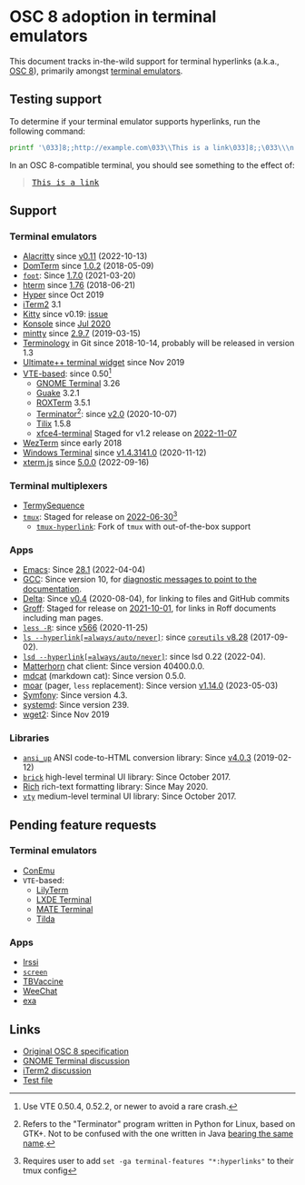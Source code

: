 OSC 8 adoption in terminal emulators
====================================
This document tracks in-the-wild support for terminal hyperlinks (a.k.a., [OSC 8](https://gist.github.com/egmontkob/eb114294efbcd5adb1944c9f3cb5feda)), primarily amongst [terminal emulators](https://en.wikipedia.org/wiki/List_of_terminal_emulators).


Testing support
---------------
To determine if your terminal emulator supports hyperlinks, run the following command:

```sh
printf '\033]8;;http://example.com\033\\This is a link\033]8;;\033\\\n'
```

In an OSC 8-compatible terminal, you should see something to the effect of:

> <samp><a href="http://example.com">This is a link</a></samp>


Support
-------
### Terminal emulators
- [Alacritty](https://github.com/alacritty/alacritty/) since [v0.11](https://github.com/alacritty/alacritty/releases/tag/v0.11.0) (2022-10-13)
- [DomTerm](https://domterm.org/) since [1.0.2](https://github.com/PerBothner/DomTerm/commit/19771fa894634d2423d6d097c8203892254dbcf4) (2018-05-09)
- [`foot`](https://codeberg.org/dnkl/foot/): Since [1.7.0](https://codeberg.org/dnkl/foot/releases/tag/1.7.0) (2021-03-20)
- [hterm](https://chromium.googlesource.com/apps/libapps/+/master/hterm) since [1.76](https://github.com/chromium/hterm/releases/tag/v1.76) (2018-06-21)
- [Hyper](https://hyper.is/) since Oct 2019
- [iTerm2](http://iterm2.com/) 3.1
- [Kitty](https://github.com/kovidgoyal/kitty/issues/68) since v0.19: [issue](https://github.com/kovidgoyal/kitty/issues/68)
- [Konsole](https://konsole.kde.org/) since [Jul 2020](https://invent.kde.org/utilities/konsole/-/merge_requests/138)
- [mintty](http://mintty.github.io/) since [2.9.7](https://github.com/mintty/mintty/releases/tag/2.9.7) (2019-03-15)
- [Terminology](https://www.enlightenment.org/about-terminology) in Git since 2018-10-14, probably will be released in version 1.3
- [Ultimate++ terminal widget](https://github.com/ismail-yilmaz/upp-components/tree/master/CtrlLib/Terminal) since Nov 2019
- [VTE-based](https://wiki.gnome.org/Apps/Terminal/VTE): since 0.50[^1]
  - [GNOME Terminal](https://wiki.gnome.org/Apps/Terminal) 3.26
  - [Guake](http://guake-project.org/) 3.2.1
  - [ROXTerm](https://github.com/realh/roxterm) 3.5.1
  - [Terminator](https://github.com/gnome-terminator/terminator)[^2]: since [v2.0](https://github.com/gnome-terminator/terminator/blob/v2.0/CHANGELOG.md) (2020-10-07)
  - [Tilix](https://github.com/gnunn1/tilix) 1.5.8
  - [xfce4-terminal](https://docs.xfce.org/apps/xfce4-terminal/start) Staged for v1.2 release on [2022-11-07](https://gitlab.xfce.org/apps/xfce4-terminal/-/commit/56334dbcda7bd54fca681d3de6cb63014dbf08b0)
- [WezTerm](http://wezfurlong.org/wezterm/index.html) since early 2018
- [Windows Terminal](https://github.com/microsoft/terminal/issues/204) since [v1.4.3141.0](https://github.com/microsoft/terminal/releases/tag/v1.4.3141.0) (2020-11-12)
- [xterm.js](https://xtermjs.org/) since [5.0.0](https://github.com/xtermjs/xterm.js/releases/tag/5.0.0) (2022-09-16)

### Terminal multiplexers
- [TermySequence](https://termysequence.io/)
- [`tmux`](https://github.com/tmux/tmux): Staged for release on [2022-06-30](https://github.com/tmux/tmux/commit/cdacc12ce305ad2f3e65e2a01328a988e3200b51)[^3]
  - [`tmux-hyperlink`](https://github.com/ppwwyyxx/tmux-hyperlink): Fork of `tmux` with out-of-the-box support

### Apps
- [Emacs](https://www.gnu.org/software/emacs/): Since [28.1](https://www.gnu.org/software/emacs/news/NEWS.28.1) (2022-04-04)
- [GCC](https://gcc.gnu.org/): Since version 10, for [diagnostic messages to point to the documentation](https://gcc.gnu.org/onlinedocs/gcc-10.1.0/gcc/Diagnostic-Message-Formatting-Options.html#index-fdiagnostics-urls).
- [Delta](https://github.com/dandavison/delta): Since [v0.4](https://github.com/dandavison/delta/releases/tag/0.4.0) (2020-08-04), for linking to files and GitHub commits
- [Groff](https://www.gnu.org/software/groff/): Staged for release on [2021-10-01](https://git.savannah.gnu.org/cgit/groff.git/commit/?id=ab73e8189988d15bae12a82c6b3eb07948eda1d7), for links in Roff documents including man pages.
- [`less -R`](http://greenwoodsoftware.com/less/): since [v566](https://github.com/gwsw/less/commit/0f810ef16781bf0f59690be63af876bddabf68bf) (2020-11-25)
- [`ls --hyperlink[=always/auto/never]`](https://www.gnu.org/software/coreutils/manual/html_node/ls-invocation.html#ls-invocation): since [`coreutils` v8.28](https://github.com/coreutils/coreutils/blob/v8.28/NEWS#L88-L89) (2017-09-02).
- [`lsd --hyperlink[=always/auto/never]`](https://github.com/Peltoche/lsd/): since lsd 0.22 (2022-04).
- [Matterhorn](https://github.com/matterhorn-chat/matterhorn) chat client: Since version 40400.0.0.
- [mdcat](https://github.com/lunaryorn/mdcat) (markdown cat): Since version 0.5.0.
- [moar](https://github.com/walles/moar) (pager, `less` replacement): Since version [v1.14.0](https://github.com/walles/moar/releases/tag/v1.14.0) (2023-05-03)
- [Symfony](https://symfony.com/): Since version 4.3.
- [systemd](https://github.com/systemd/systemd): Since version 239.
- [wget2](https://gitlab.com/gnuwget/wget2/): Since Nov 2019


### Libraries
- [`ansi_up`](https://github.com/drudru/ansi_up/) ANSI code-to-HTML conversion library: Since [v4.0.3](https://github.com/drudru/ansi_up/releases/tag/v4.0.3) (2019-02-12)
- [`brick`](https://hackage.haskell.org/package/brick) high-level terminal UI library: Since October 2017.
- [Rich](https://github.com/willmcgugan/rich) rich-text formatting library: Since May 2020.
- [`vty`](https://hackage.haskell.org/package/vty) medium-level terminal UI library: Since October 2017.


Pending feature requests
------------------------
### Terminal emulators
- [ConEmu](https://github.com/Maximus5/ConEmu/issues/2078)
- `VTE`-based:
  - [LilyTerm](https://github.com/Tetralet/LilyTerm/issues/117)
  - [LXDE Terminal](https://sourceforge.net/p/lxde/bugs/870/)
  - [MATE Terminal](https://github.com/mate-desktop/mate-terminal/issues/175)
  - [Tilda](https://github.com/lanoxx/tilda/issues/285)

### Apps
- [Irssi](https://github.com/irssi/irssi/issues/700)
- [`screen`](https://savannah.gnu.org/bugs/index.php?50952)
- [TBVaccine](https://github.com/skorokithakis/tbvaccine/issues/37)
- [WeeChat](https://github.com/weechat/weechat/issues/1252)
- [exa](https://github.com/ogham/exa/issues/396)


Links
-----
- [Original OSC 8 specification](https://gist.github.com/egmontkob/eb114294efbcd5adb1944c9f3cb5feda)
- [GNOME Terminal discussion](https://bugzilla.gnome.org/show_bug.cgi?id=779734)
- [iTerm2 discussion](https://gitlab.com/gnachman/iterm2/issues/5158)
- [Test file](https://git.gnome.org/browse/vte/plain/perf/hyperlink-demo.txt)


<!-- Footnotes -->
[^1]: Use VTE 0.50.4, 0.52.2, or newer to avoid a rare crash.
[^2]: Refers to the "Terminator" program written in Python for Linux, based on GTK+. Not to be confused with the one written in Java [bearing the same name](https://code.google.com/archive/p/jessies/wikis/Terminator.wiki).
[^3]: Requires user to add `set -ga terminal-features "*:hyperlinks"` to their tmux config
